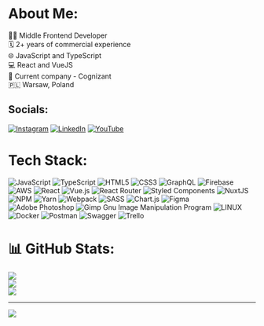 # About Me:
👨‍💻 Middle Frontend Developer<br>🗓️ 2+ years of commercial experience<br>🌐 JavaScript and TypeScript<br>💻 React and VueJS<br>🏢 Current company - Cognizant<br>🇵🇱 Warsaw, Poland


## Socials:
[![Instagram](https://img.shields.io/badge/Instagram-%23E4405F.svg?logo=Instagram&logoColor=white)](https://instagram.com/an.ildar) [![LinkedIn](https://img.shields.io/badge/LinkedIn-%230077B5.svg?logo=linkedin&logoColor=white)](https://linkedin.com/in/ildar-anikin-a301b2198) [![YouTube](https://img.shields.io/badge/YouTube-%23FF0000.svg?logo=YouTube&logoColor=white)](https://youtube.com/@ildaranikin2890) 

# Tech Stack:
![JavaScript](https://img.shields.io/badge/javascript-%23323330.svg?style=flat&logo=javascript&logoColor=%23F7DF1E) ![TypeScript](https://img.shields.io/badge/typescript-%23007ACC.svg?style=flat&logo=typescript&logoColor=white) ![HTML5](https://img.shields.io/badge/html5-%23E34F26.svg?style=flat&logo=html5&logoColor=white) ![CSS3](https://img.shields.io/badge/css3-%231572B6.svg?style=flat&logo=css3&logoColor=white) ![GraphQL](https://img.shields.io/badge/-GraphQL-E10098?style=flat&logo=graphql&logoColor=white) ![Firebase](https://img.shields.io/badge/firebase-%23039BE5.svg?style=flat&logo=firebase) ![AWS](https://img.shields.io/badge/AWS-%23FF9900.svg?style=flat&logo=amazon-aws&logoColor=white) ![React](https://img.shields.io/badge/react-%2320232a.svg?style=flat&logo=react&logoColor=%2361DAFB) ![Vue.js](https://img.shields.io/badge/vuejs-%2335495e.svg?style=flat&logo=vuedotjs&logoColor=%234FC08D) ![React Router](https://img.shields.io/badge/React_Router-CA4245?style=flat&logo=react-router&logoColor=white) ![Styled Components](https://img.shields.io/badge/styled--components-DB7093?style=flat&logo=styled-components&logoColor=white) ![NuxtJS](https://img.shields.io/badge/Nuxt-black?style=flat&logo=nuxt.js&logoColor=white) ![NPM](https://img.shields.io/badge/NPM-%23000000.svg?style=flat&logo=npm&logoColor=white) ![Yarn](https://img.shields.io/badge/yarn-%232C8EBB.svg?style=flat&logo=yarn&logoColor=white) ![Webpack](https://img.shields.io/badge/webpack-%238DD6F9.svg?style=flat&logo=webpack&logoColor=black) ![SASS](https://img.shields.io/badge/SASS-hotpink.svg?style=flat&logo=SASS&logoColor=white) ![Chart.js](https://img.shields.io/badge/chart.js-F5788D.svg?style=flat&logo=chart.js&logoColor=white) 	![Figma](https://img.shields.io/badge/figma-%23F24E1E.svg?style=flat&logo=figma&logoColor=white) ![Adobe Photoshop](https://img.shields.io/badge/adobephotoshop-%2331A8FF.svg?style=flat&logo=adobephotoshop&logoColor=white) ![Gimp Gnu Image Manipulation Program](https://img.shields.io/badge/Gimp-657D8B?style=flat&logo=gimp&logoColor=FFFFFF) ![LINUX](https://img.shields.io/badge/Linux-FCC624?style=flat&logo=linux&logoColor=black) ![Docker](https://img.shields.io/badge/docker-%230db7ed.svg?style=flat&logo=docker&logoColor=white) ![Postman](https://img.shields.io/badge/Postman-FF6C37?style=flat&logo=postman&logoColor=white) ![Swagger](https://img.shields.io/badge/-Swagger-%23Clojure?style=flat&logo=swagger&logoColor=white) ![Trello](https://img.shields.io/badge/Trello-%23026AA7.svg?style=flat&logo=Trello&logoColor=white)
# 📊 GitHub Stats:
![](https://github-readme-stats.vercel.app/api?username=hushdev&theme=react&hide_border=true&include_all_commits=true&count_private=true)<br/>
![](https://github-readme-streak-stats.herokuapp.com/?user=hushdev&theme=react&hide_border=true)<br/>
![](https://github-readme-stats.vercel.app/api/top-langs/?username=hushdev&theme=react&hide_border=true&include_all_commits=true&count_private=true&layout=compact)

---
[![](https://visitcount.itsvg.in/api?id=hushdev&icon=0&color=0)](https://visitcount.itsvg.in)

<!-- Proudly created with GPRM ( https://gprm.itsvg.in ) -->
